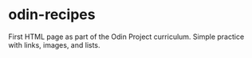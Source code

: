 # odin-recipes
First HTML page as part of the Odin Project curriculum.
Simple practice with links, images, and lists.